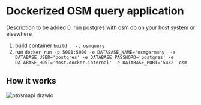 # Dockerized OSM query application

Description to be added
0. run postgres with osm db on your host system or elsewhere 
1. build container `build . -t osmquery`
2. run `docker run -p 5001:5000 -e DATABASE_NAME='osmgermany' -e DATABASE_USER='postgres' -e DATABASE_PASSWORD='postgres' -e DATABASE_HOST='host.docker.internal' -e DATABASE_PORT='5432' osm`

## How it works
![otosmapi drawio](https://github.com/dw-innovation/kid2-ot-osm-api/assets/6747121/ad5fef02-6e6c-4a0d-97c4-03dfde833122)
